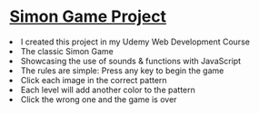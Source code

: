 <h1><a href="https://gsherm23.github.io/Web-Development-Portfolio/Simon%20Game/">Simon Game Project</a></h1>
<li> I created this project in my Udemy Web Development Course </li>
<li> The classic Simon Game </li>
<li> Showcasing the use of sounds & functions with JavaScript</li>
<li> The rules are simple: Press any key to begin the game </li>
<li> Click each image in the correct pattern</li>
<li> Each level will add another color to the pattern </li>
<li> Click the wrong one and the game is over </li>

